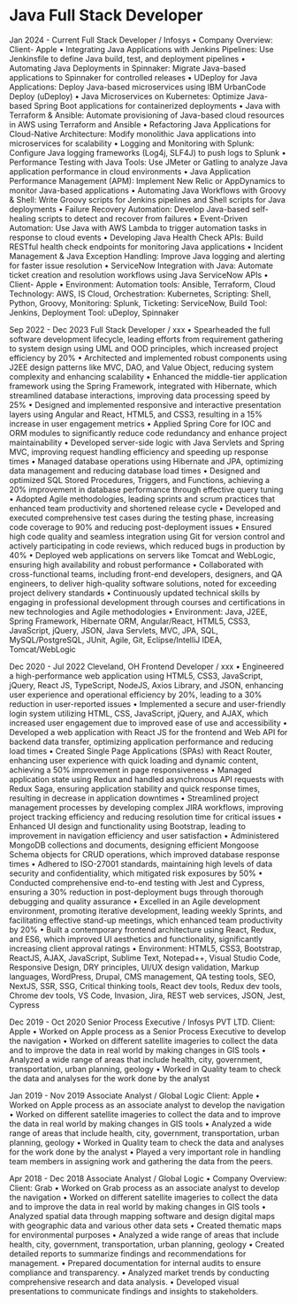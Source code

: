 # Java Full Stack Developer

Jan 2024 - Current
	Full Stack Developer / Infosys 
•	Company Overview: Client- Apple
•	Integrating Java Applications with Jenkins Pipelines: Use Jenkinsfile to define Java build, test, and deployment pipelines
•	Automating Java Deployments in Spinnaker: Migrate Java-based applications to Spinnaker for controlled releases
•	UDeploy for Java Applications: Deploy Java-based microservices using IBM UrbanCode Deploy (uDeploy)
•	Java Microservices on Kubernetes: Optimize Java-based Spring Boot applications for containerized deployments
•	Java with Terraform & Ansible: Automate provisioning of Java-based cloud resources in AWS using Terraform and Ansible
•	Refactoring Java Applications for Cloud-Native Architecture: Modify monolithic Java applications into microservices for scalability
•	Logging and Monitoring with Splunk: Configure Java logging frameworks (Log4j, SLF4J) to push logs to Splunk
•	Performance Testing with Java Tools: Use JMeter or Gatling to analyze Java application performance in cloud environments
•	Java Application Performance Management (APM): Implement New Relic or AppDynamics to monitor Java-based applications
•	Automating Java Workflows with Groovy & Shell: Write Groovy scripts for Jenkins pipelines and Shell scripts for Java deployments
•	Failure Recovery Automation: Develop Java-based self-healing scripts to detect and recover from failures
•	Event-Driven Automation: Use Java with AWS Lambda to trigger automation tasks in response to cloud events
•	Developing Java Health Check APIs: Build RESTful health check endpoints for monitoring Java applications
•	Incident Management & Java Exception Handling: Improve Java logging and alerting for faster issue resolution
•	ServiceNow Integration with Java: Automate ticket creation and resolution workflows using Java ServiceNow APIs
•	Client- Apple
•	Environment: Automation tools: Ansible, Terraform, Cloud Technology: AWS, IS Cloud, Orchestration: Kubernetes, Scripting: Shell, Python, Groovy, Monitoring: Splunk, Ticketing: ServiceNow, Build Tool: Jenkins, Deployment Tool: uDeploy, Spinnaker

Sep 2022 - Dec 2023
	Full Stack Developer / xxx 
•	Spearheaded the full software development lifecycle, leading efforts from requirement gathering to system design using UML and OOD principles, which increased project efficiency by 20%
•	Architected and implemented robust components using J2EE design patterns like MVC, DAO, and Value Object, reducing system complexity and enhancing scalability
•	Enhanced the middle-tier application framework using the Spring Framework, integrated with Hibernate, which streamlined database interactions, improving data processing speed by 25%
•	Designed and implemented responsive and interactive presentation layers using Angular and React, HTML5, and CSS3, resulting in a 15% increase in user engagement metrics
•	Applied Spring Core for IOC and ORM modules to significantly reduce code redundancy and enhance project maintainability
•	Developed server-side logic with Java Servlets and Spring MVC, improving request handling efficiency and speeding up response times
•	Managed database operations using Hibernate and JPA, optimizing data management and reducing database load times
•	Designed and optimized SQL Stored Procedures, Triggers, and Functions, achieving a 20% improvement in database performance through effective query tuning
•	Adopted Agile methodologies, leading sprints and scrum practices that enhanced team productivity and shortened release cycle
•	Developed and executed comprehensive test cases during the testing phase, increasing code coverage to 90% and reducing post-deployment issues
•	Ensured high code quality and seamless integration using Git for version control and actively participating in code reviews, which reduced bugs in production by 40%
•	Deployed web applications on servers like Tomcat and WebLogic, ensuring high availability and robust performance
•	Collaborated with cross-functional teams, including front-end developers, designers, and QA engineers, to deliver high-quality software solutions, noted for exceeding project delivery standards
•	Continuously updated technical skills by engaging in professional development through courses and certifications in new technologies and Agile methodologies
•	Environment: Java, J2EE, Spring Framework, Hibernate ORM, Angular/React, HTML5, CSS3, JavaScript, jQuery, JSON, Java Servlets, MVC, JPA, SQL, MySQL/PostgreSQL, JUnit, Agile, Git, Eclipse/IntelliJ IDEA, Tomcat/WebLogic

Dec 2020 - Jul 2022
Cleveland, OH	Frontend Developer / xxx 
•	Engineered a high-performance web application using HTML5, CSS3, JavaScript, jQuery, React JS, TypeScript, NodeJS, Axios Library, and JSON, enhancing user experience and operational efficiency by 20%, leading to a 30% reduction in user-reported issues
•	Implemented a secure and user-friendly login system utilizing HTML, CSS, JavaScript, jQuery, and AJAX, which increased user engagement due to improved ease of use and accessibility
•	Developed a web application with React JS for the frontend and Web API for backend data transfer, optimizing application performance and reducing load times
•	Created Single Page Applications (SPAs) with React Router, enhancing user experience with quick loading and dynamic content, achieving a 50% improvement in page responsiveness
•	Managed application state using Redux and handled asynchronous API requests with Redux Saga, ensuring application stability and quick response times, resulting in decrease in application downtimes
•	Streamlined project management processes by developing complex JIRA workflows, improving project tracking efficiency and reducing resolution time for critical issues
•	Enhanced UI design and functionality using Bootstrap, leading to improvement in navigation efficiency and user satisfaction
•	Administered MongoDB collections and documents, designing efficient Mongoose Schema objects for CRUD operations, which improved database response times
•	Adhered to ISO-27001 standards, maintaining high levels of data security and confidentiality, which mitigated risk exposures by 50%
•	Conducted comprehensive end-to-end testing with Jest and Cypress, ensuring a 30% reduction in post-deployment bugs through thorough debugging and quality assurance
•	Excelled in an Agile development environment, promoting iterative development, leading weekly Sprints, and facilitating effective stand-up meetings, which enhanced team productivity by 20%
•	Built a contemporary frontend architecture using React, Redux, and ES6, which improved UI aesthetics and functionality, significantly increasing client approval ratings
•	Environment: HTML5, CSS3, Bootstrap, ReactJS, AJAX, JavaScript, Sublime Text, Notepad++, Visual Studio Code, Responsive Design, DRY principles, UI/UX design validation, Markup languages, WordPress, Drupal, CMS management, QA testing tools, SEO, NextJS, SSR, SSG, Critical thinking tools, React dev tools, Redux dev tools, Chrome dev tools, VS Code, Invasion, Jira, REST web services, JSON, Jest, Cypress

Dec 2019 - Oct 2020
	Senior Process Executive / Infosys PVT LTD. 
Client: Apple
•	Worked on Apple process as a Senior Process Executive to develop the navigation
•	Worked on different satellite imageries to collect the data and to improve the data in real world by making changes in GIS tools
•	Analyzed a wide range of areas that include health, city, government, transportation, urban planning, geology
•	Worked in Quality team to check the data and analyses for the work done by the analyst

Jan 2019 - Nov 2019
	Associate Analyst / Global Logic 
Client: Apple
•	Worked on Apple process as an associate analyst to develop the navigation
•	Worked on different satellite imageries to collect the data and to improve the data in real world by making changes in GIS tools
•	Analyzed a wide range of areas that include health, city, government, transportation, urban planning, geology
•	Worked in Quality team to check the data and analyses for the work done by the analyst
•	Played a very important role in handling team members in assigning work and gathering the data from the peers.

Apr 2018 - Dec 2018
	Associate Analyst / Global Logic 
•	Company Overview: Client: Grab
•	Worked on Grab process as an associate analyst to develop the navigation
•	Worked on different satellite imageries to collect the data and to improve the data in real world by making changes in GIS tools
•	Analyzed spatial data through mapping software and design digital maps with geographic data and various other data sets
•	Created thematic maps for environmental purposes
•	Analyzed a wide range of areas that include health, city, government, transportation, urban planning, geology
•	Created detailed reports to summarize findings and recommendations for management.
•	Prepared documentation for internal audits to ensure compliance and transparency.
•	Analyzed market trends by conducting comprehensive research and data analysis.
•	Developed visual presentations to communicate findings and insights to stakeholders.
